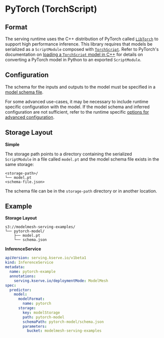 # PyTorch (TorchScript)

## Format

The serving runtime uses the C++ distribution of PyTorch called
[`LibTorch`](https://pytorch.org/cppdocs/installing.html)
to support high performance inference. This library requires that models be
serialized as a `ScriptModule` composed with
[`TorchScript`](https://pytorch.org/cppdocs/#torchscript).
Refer to PyTorch's documentation on
[loading a `TorchScript` model in C++](https://pytorch.org/tutorials/advanced/cpp_export.html)
for details on converting a PyTorch model in Python to an exported
`ScriptModule`.

## Configuration

The schema for the inputs and outputs to the model must be specified in a
[model schema file](../predictors/schema.md).

For some advanced use-cases, it may be necessary to include runtime specific
configuration with the model. If the model schema and inferred configuration are
not sufficient, refer to the runtime specific
[options for advanced configuration](advanced-configuration.md#triton-server).

## Storage Layout

**Simple**

The storage path points to a directory containing the serialized `ScriptModule`
in a file called `model.pt` and the model schema file exists in the same storage:

```
<storage-path>/
└── model.pt
<schema-file.json>
```

The schema file can be in the `storage-path` directory or in another location.

## Example

**Storage Layout**

```
s3://modelmesh-serving-examples/
└── pytorch-model/
    ├── model.pt
    └── schema.json
```

**InferenceService**

```yaml
apiVersion: serving.kserve.io/v1beta1
kind: InferenceService
metadata:
  name: pytorch-example
  annotations:
    serving.kserve.io/deploymentMode: ModelMesh
spec:
  predictor:
    model:
      modelFormat:
        name: pytorch
      storage:
        key: modelStorage
        path: pytorch-model
        schemaPath: pytorch-model/schema.json
        parameters:
          bucket: modelmesh-serving-examples
```
